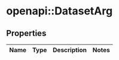 # openapi::DatasetArg


## Properties
Name | Type | Description | Notes
------------ | ------------- | ------------- | -------------


